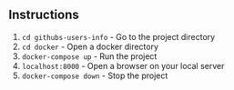 ## Instructions

1. `cd githubs-users-info` - Go to the project directory
2. `cd docker` - Open a docker directory
3. `docker-compose up` - Run the project
4. `localhost:8000` - Open a browser on your local server
5. `docker-compose down` - Stop the project

